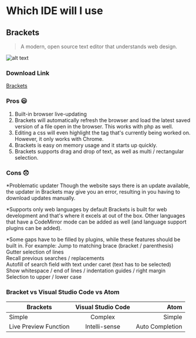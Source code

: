 # Which IDE will I use
## Brackets

> A modern, open source text editor that understands web design.

![alt text](https://upload.wikimedia.org/wikipedia/commons/4/4c/Brackets_Icon.svg)

### Download Link
[Brackets](http://brackets.io/ "Brackets")

### Pros :smiley:

1. Built-in browser live-updating
2. Brackets will automatically refresh the browser and load the latest saved version of a file open in the browser. This works with php as well. 
3. Editing a css will even highlight the tag that's currently being worked on. However, it only works with Chrome.
4. Brackets is easy on memory usage and it starts up quickly.
5. Brackets supports drag and drop of text, as well as multi / rectangular selection.


### Cons :disappointed:

  *Problematic updater
Though the website says there is an update available, the updater in Brackets may give you an error, resulting in you having to download updates manually.

  *Supports only web languages by default
Brackets is built for web development and that's where it excels at out of the box. Other languages that have a CodeMirror mode can be added as well (and language support plugins can be added).

  *Some gaps have to be filled by plugins, while these features should be built in.
   For example: Jump to matching brace (bracket / parenthesis)  
   Gutter selection of lines  
   Recall previous searches / replacements  
   Autofill of search field with text under caret (text has to be selected)  
   Show whitespace / end of lines / indentation guides / right margin  
   Selection to upper / lower case

### Bracket vs Visual Studio Code vs Atom

| Brackets      | Visual Studio Code          | Atom  |
| ------------- |:-------------:| -----:|
| Simple               | Complex | Simple |
| Live Preview Function    | Intelli-sense      |  Auto Completion |


